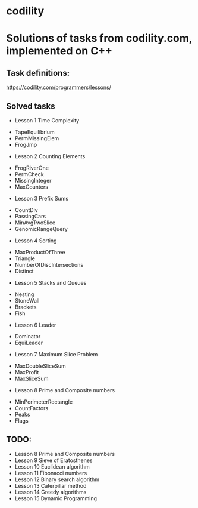 # codility

Solutions of tasks from codility.com, implemented on C++
========================================================

Task definitions:
-----------------
https://codility.com/programmers/lessons/

Solved tasks
------------
 * Lesson 1 Time Complexity
  + TapeEquilibrium
  + PermMissingElem
  + FrogJmp
 * Lesson 2 Counting Elements
  + FrogRiverOne
  + PermCheck
  + MissingInteger
  + MaxCounters
 * Lesson 3 Prefix Sums
  + CountDiv
  + PassingCars
  + MinAvgTwoSlice
  + GenomicRangeQuery
 * Lesson 4 Sorting
  + MaxProductOfThree
  + Triangle
  + NumberOfDiscIntersections
  + Distinct
 * Lesson 5 Stacks and Queues
  + Nesting
  + StoneWall
  + Brackets
  + Fish
 * Lesson 6 Leader
  + Dominator
  + EquiLeader
 * Lesson 7 Maximum Slice Problem
  + MaxDoubleSliceSum
  + MaxProfit
  + MaxSliceSum
 * Lesson 8 Prime and Composite numbers
  + MinPerimeterRectangle
  + CountFactors
  + Peaks
  + Flags

TODO:
-----
 * Lesson 8 Prime and Composite numbers
 * Lesson 9 Sieve of Eratosthenes
 * Lesson 10 Euclidean algorithm
 * Lesson 11 Fibonacci numbers
 * Lesson 12 Binary search algorithm
 * Lesson 13 Caterpillar method
 * Lesson 14 Greedy algorithms
 * Lesson 15 Dynamic Programming
